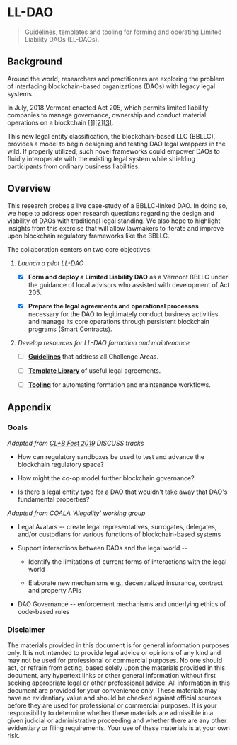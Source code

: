 # LL-DAO
> Guidelines, templates and tooling for forming and operating Limited Liability DAOs (LL-DAOs).

Background
----------

Around the world, researchers and practitioners are exploring the problem of interfacing blockchain-based organizations (DAOs) with legacy legal systems.

In July, 2018 Vermont enacted Act 205, which permits limited liability companies to manage governance, ownership and conduct material
operations on a blockchain [[1]](https://www.coindesk.com/vermontdao-state-governor-signs-bill-clearing-way-blockchain-companies)[[2]](https://legislature.vermont.gov/statutes/section/11/025/04173)[[3]](https://jimhamiltonblog.blogspot.com/2018/06/vermont-permits-llcs-to-operate.html).

This new legal entity classification, the blockchain-based LLC (BBLLC), provides a model to begin designing and testing DAO legal wrappers in the wild. If properly utilized, such novel frameworks could empower DAOs to fluidly interoperate with the existing legal system while shielding participants from ordinary business liabilities.

Overview
--------

This research probes a live case-study of a BBLLC-linked DAO. In doing so, we hope to address open research questions regarding the design and viability of DAOs with traditional legal standing. We also hope to highlight insights from this exercise that will allow lawmakers to iterate and improve upon blockchain regulatory frameworks like the BBLLC.

The collaboration centers on two core objectives:

1.  *Launch a pilot LL-DAO*

       - [X] **Form and deploy a Limited Liability DAO** as a Vermont BBLLC under the guidance of local advisors who assisted with development of Act 205.

       - [X] **Prepare the legal agreements and operational processes** necessary for the DAO to legitimately conduct business activities and manage its core operations through persistent blockchain programs (Smart Contracts).

2.  *Develop resources for LL-DAO formation and maintenance*

       - [ ] **[Guidelines](guidelines)** that address all Challenge Areas.

       - [ ] **[Template Library](templates)** of useful legal agreements.

       - [ ] **[Tooling](tooling)** for automating formation and maintenance workflows.

Appendix
--------

### Goals

*Adapted from [CL+B Fest 2019](https://legalhackers.org/clbfest2019-resources/) DISCUSS tracks*

-   How can regulatory sandboxes be used to test and advance the blockchain regulatory space?

-   How might the co-op model further blockchain governance?

-   Is there a legal entity type for a DAO that wouldn't take away that DAO's fundamental properties?

*Adapted from [COALA](https://coala.global/working-groups/) 'Alegality' working group*

-   Legal Avatars -- create legal representatives, surrogates, delegates, and/or custodians for various functions of blockchain-based systems

-   Support interactions between DAOs and the legal world --

    -   Identify the limitations of current forms of interactions with the legal world

    -   Elaborate new mechanisms e.g., decentralized insurance, contract and property APIs

-   DAO Governance -- enforcement mechanisms and underlying ethics of code-based rules

### Disclaimer

The materials provided in this document is for general information purposes only. It is not intended to provide legal advice or opinions of any kind and may not be used for professional or commercial purposes. No one should act, or refrain from acting, based solely upon the materials provided in this document, any hypertext links or other general information without first seeking appropriate legal or other professional advice. All information in this document are provided for your convenience only. These materials may have no evidentiary value and should be checked against official sources before they are used for professional or commercial purposes. It is your responsibility to determine whether these materials are admissible in a given judicial or administrative proceeding and whether there are any other evidentiary or filing requirements. Your use of these materials is at your own risk.
